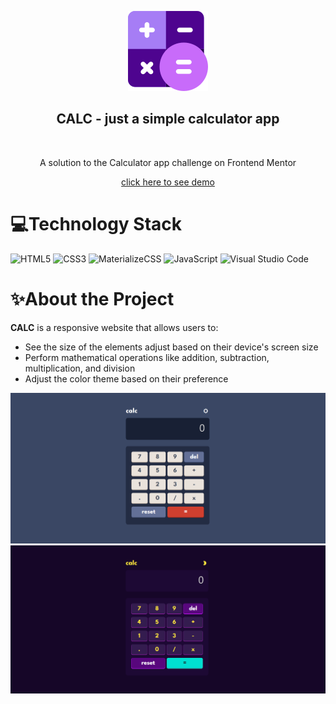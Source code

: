 <p align="center">
    <img src="/images/calculator-big.png" >
    <h2 align="center"><b>CALC - just a simple calculator app</b></h2>
      <br />
  <p align="center">
    <p style align="center">A solution to the Calculator app challenge on Frontend Mentor</p> 
  </p>
  <p align="center">
          <a align="center" href="https://yvm00.github.io/calculator-app/">click here to see demo</a>
       <br />
  </p>
</p>

# 💻Technology Stack

![HTML5](https://img.shields.io/badge/html5-%23E34F26.svg?style=for-the-badge&logo=html5&logoColor=white)
![CSS3](https://img.shields.io/badge/css3-%231572B6.svg?style=for-the-badge&logo=css3&logoColor=white)
![MaterializeCSS](https://img.shields.io/badge/materialize-%23EE6E73.svg?style=for-the-badge)
![JavaScript](https://img.shields.io/badge/javascript-%23323330.svg?style=for-the-badge&logo=javascript&logoColor=%23F7DF1E)
![Visual Studio Code](https://img.shields.io/badge/Visual%20Studio%20Code-0078d7.svg?style=for-the-badge&logo=visual-studio-code&logoColor=white)

# ✨About the Project

**CALC** is a responsive website that allows users to:
- See the size of the elements adjust based on their device's screen size
- Perform mathematical operations like addition, subtraction, multiplication, and division
- Adjust the color theme based on their preference

<img src="/images/calc-light.png" >
<img src="/images/calc-dark.png" >

